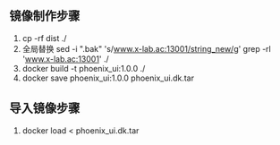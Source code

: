 ## 镜像制作步骤

1. cp -rf dist ./
2. 全局替换 ﻿sed -i ".bak" 's/www.x-lab.ac:13001/string_new/g' grep -rl 'www.x-lab.ac:13001' ./
4. docker build -t phoenix_ui:1.0.0 ./
5. docker save phoenix_ui:1.0.0 phoenix_ui.dk.tar

## 导入镜像步骤
1. docker load < phoenix_ui.dk.tar